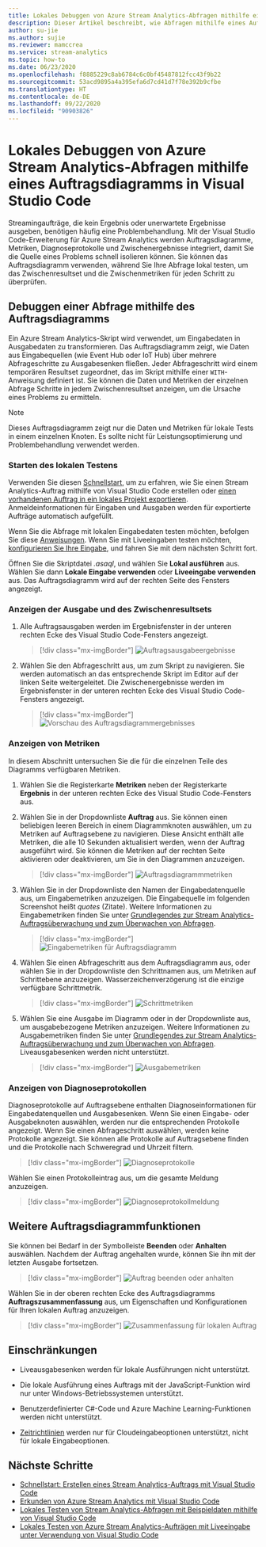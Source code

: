 ```yaml
---
title: Lokales Debuggen von Azure Stream Analytics-Abfragen mithilfe eines Auftragsdiagramms in Visual Studio Code
description: Dieser Artikel beschreibt, wie Abfragen mithilfe eines Auftragsdiagramms in der Azure Stream Analytics-Erweiterung für Visual Studio Code lokal debuggt werden.
author: su-jie
ms.author: sujie
ms.reviewer: mamccrea
ms.service: stream-analytics
ms.topic: how-to
ms.date: 06/23/2020
ms.openlocfilehash: f8885229c8ab6784c6c0bf45487812fcc43f9b22
ms.sourcegitcommit: 53acd9895a4a395efa6d7cd41d7f78e392b9cfbe
ms.translationtype: HT
ms.contentlocale: de-DE
ms.lasthandoff: 09/22/2020
ms.locfileid: "90903826"
---
```

# <a name="debug-azure-stream-analytics-queries-locally-using-job-diagram-in-visual-studio-code"></a>Lokales Debuggen von Azure Stream Analytics-Abfragen mithilfe eines Auftragsdiagramms in Visual Studio Code

Streamingaufträge, die kein Ergebnis oder unerwartete Ergebnisse ausgeben, benötigen häufig eine Problembehandlung. Mit der Visual Studio Code-Erweiterung für Azure Stream Analytics werden Auftragsdiagramme, Metriken, Diagnoseprotokolle und Zwischenergebnisse integriert, damit Sie die Quelle eines Problems schnell isolieren können. Sie können das Auftragsdiagramm verwenden, während Sie Ihre Abfrage lokal testen, um das Zwischenresultset und die Zwischenmetriken für jeden Schritt zu überprüfen.

## <a name="debug-a-query-using-job-diagram"></a>Debuggen einer Abfrage mithilfe des Auftragsdiagramms

Ein Azure Stream Analytics-Skript wird verwendet, um Eingabedaten in Ausgabedaten zu transformieren. Das Auftragsdiagramm zeigt, wie Daten aus Eingabequellen (wie Event Hub oder IoT Hub) über mehrere Abfrageschritte zu Ausgabesenken fließen. Jeder Abfrageschritt wird einem temporären Resultset zugeordnet, das im Skript mithilfe einer `WITH`-Anweisung definiert ist. Sie können die Daten und Metriken der einzelnen Abfrage Schritte in jedem Zwischenresultset anzeigen, um die Ursache eines Problems zu ermitteln.

> [!NOTE]
> Dieses Auftragsdiagramm zeigt nur die Daten und Metriken für lokale Tests in einem einzelnen Knoten. Es sollte nicht für Leistungsoptimierung und Problembehandlung verwendet werden.

### <a name="start-local-testing"></a>Starten des lokalen Testens

Verwenden Sie diesen [Schnellstart](quick-create-visual-studio-code.md), um zu erfahren, wie Sie einen Stream Analytics-Auftrag mithilfe von Visual Studio Code erstellen oder [einen vorhandenen Auftrag in ein lokales Projekt exportieren](visual-studio-code-explore-jobs.md). Anmeldeinformationen für Eingaben und Ausgaben werden für exportierte Aufträge automatisch aufgefüllt.

Wenn Sie die Abfrage mit lokalen Eingabedaten testen möchten, befolgen Sie diese [Anweisungen](visual-studio-code-local-run.md). Wenn Sie mit Liveeingaben testen möchten, [konfigurieren Sie Ihre Eingabe](stream-analytics-add-inputs.md), und fahren Sie mit dem nächsten Schritt fort. 

Öffnen Sie die Skriptdatei *\.asaql*, und wählen Sie **Lokal ausführen** aus. Wählen Sie dann **Lokale Eingabe verwenden** oder **Liveeingabe verwenden** aus. Das Auftragsdiagramm wird auf der rechten Seite des Fensters angezeigt.

### <a name="view-the-output-and-intermediate-result-set"></a>Anzeigen der Ausgabe und des Zwischenresultsets  

1. Alle Auftragsausgaben werden im Ergebnisfenster in der unteren rechten Ecke des Visual Studio Code-Fensters angezeigt.

   > [!div class="mx-imgBorder"]
   > ![Auftragsausgabeergebnisse](./media/debug-locally-using-job-diagram-vs-code/job-output-results.png)

2. Wählen Sie den Abfrageschritt aus, um zum Skript zu navigieren. Sie werden automatisch an das entsprechende Skript im Editor auf der linken Seite weitergeleitet. Die Zwischenergebnisse werden im Ergebnisfenster in der unteren rechten Ecke des Visual Studio Code-Fensters angezeigt.

   > [!div class="mx-imgBorder"]
   > ![Vorschau des Auftragsdiagrammergebnisses](./media/debug-locally-using-job-diagram-vs-code/preview-result.png)

### <a name="view-metrics"></a>Anzeigen von Metriken

In diesem Abschnitt untersuchen Sie die für die einzelnen Teile des Diagramms verfügbaren Metriken.

1. Wählen Sie die Registerkarte **Metriken** neben der Registerkarte **Ergebnis** in der unteren rechten Ecke des Visual Studio Code-Fensters aus.

2. Wählen Sie in der Dropdownliste **Auftrag** aus. Sie können einen beliebigen leeren Bereich in einem Diagrammknoten auswählen, um zu Metriken auf Auftragsebene zu navigieren. Diese Ansicht enthält alle Metriken, die alle 10 Sekunden aktualisiert werden, wenn der Auftrag ausgeführt wird. Sie können die Metriken auf der rechten Seite aktivieren oder deaktivieren, um Sie in den Diagrammen anzuzeigen.

   > [!div class="mx-imgBorder"]
   > ![Auftragsdiagrammmetriken](./media/debug-locally-using-job-diagram-vs-code/job-metrics.png)

3. Wählen Sie in der Dropdownliste den Namen der Eingabedatenquelle aus, um Eingabemetriken anzuzeigen. Die Eingabequelle im folgenden Screenshot heißt *quotes* (Zitate). Weitere Informationen zu Eingabemetriken finden Sie unter [Grundlegendes zur Stream Analytics-Auftragsüberwachung und zum Überwachen von Abfragen](stream-analytics-monitoring.md).

   > [!div class="mx-imgBorder"]
   > ![Eingabemetriken für Auftragsdiagramm](./media/debug-locally-using-job-diagram-vs-code/input-metrics.png)

4. Wählen Sie einen Abfrageschritt aus dem Auftragsdiagramm aus, oder wählen Sie in der Dropdownliste den Schrittnamen aus, um Metriken auf Schrittebene anzuzeigen. Wasserzeichenverzögerung ist die einzige verfügbare Schrittmetrik.

   > [!div class="mx-imgBorder"]
   > ![Schrittmetriken](./media/debug-locally-using-job-diagram-vs-code/step-metrics.png)

5. Wählen Sie eine Ausgabe im Diagramm oder in der Dropdownliste aus, um ausgabebezogene Metriken anzuzeigen. Weitere Informationen zu Ausgabemetriken finden Sie unter [Grundlegendes zur Stream Analytics-Auftragsüberwachung und zum Überwachen von Abfragen](stream-analytics-monitoring.md). Liveausgabesenken werden nicht unterstützt.

   > [!div class="mx-imgBorder"]
   > ![Ausgabemetriken](./media/debug-locally-using-job-diagram-vs-code/output-metrics.png)

### <a name="view-diagnostic-logs"></a>Anzeigen von Diagnoseprotokollen

Diagnoseprotokolle auf Auftragsebene enthalten Diagnoseinformationen für Eingabedatenquellen und Ausgabesenken. Wenn Sie einen Eingabe- oder Ausgabeknoten auswählen, werden nur die entsprechenden Protokolle angezeigt. Wenn Sie einen Abfrageschritt auswählen, werden keine Protokolle angezeigt. Sie können alle Protokolle auf Auftragsebene finden und die Protokolle nach Schweregrad und Uhrzeit filtern.

   > [!div class="mx-imgBorder"]
   > ![Diagnoseprotokolle](./media/debug-locally-using-job-diagram-vs-code/diagnostic-logs.png)

   Wählen Sie einen Protokolleintrag aus, um die gesamte Meldung anzuzeigen.

   > [!div class="mx-imgBorder"]
   > ![Diagnoseprotokollmeldung](./media/debug-locally-using-job-diagram-vs-code/diagnostic-logs-message.png)


## <a name="other-job-diagram-features"></a>Weitere Auftragsdiagrammfunktionen

Sie können bei Bedarf in der Symbolleiste  **Beenden** oder **Anhalten** auswählen. Nachdem der Auftrag angehalten wurde, können Sie ihn mit der letzten Ausgabe fortsetzen.

> [!div class="mx-imgBorder"]
> ![Auftrag beenden oder anhalten](./media/debug-locally-using-job-diagram-vs-code/stop-pause-job.png)

Wählen Sie in der oberen rechten Ecke des Auftragsdiagramms **Auftragszusammenfassung** aus, um Eigenschaften und Konfigurationen für Ihren lokalen Auftrag anzuzeigen.

> [!div class="mx-imgBorder"]
> ![Zusammenfassung für lokalen Auftrag](./media/debug-locally-using-job-diagram-vs-code/job-summary.png)

## <a name="limitations"></a>Einschränkungen

* Liveausgabesenken werden für lokale Ausführungen nicht unterstützt.

* Die lokale Ausführung eines Auftrags mit der JavaScript-Funktion wird nur unter Windows-Betriebssystemen unterstützt.

* Benutzerdefinierter C#-Code und Azure Machine Learning-Funktionen werden nicht unterstützt. 

* [Zeitrichtlinien](stream-analytics-out-of-order-and-late-events.md) werden nur für Cloudeingabeoptionen unterstützt, nicht für lokale Eingabeoptionen.

## <a name="next-steps"></a>Nächste Schritte

* [Schnellstart: Erstellen eines Stream Analytics-Auftrags mit Visual Studio Code](quick-create-visual-studio-code.md)
* [Erkunden von Azure Stream Analytics mit Visual Studio Code](visual-studio-code-explore-jobs.md)
* [Lokales Testen von Stream Analytics-Abfragen mit Beispieldaten mithilfe von Visual Studio Code](visual-studio-code-local-run.md)
* [Lokales Testen von Azure Stream Analytics-Aufträgen mit Liveeingabe unter Verwendung von Visual Studio Code](visual-studio-code-local-run-live-input.md)
